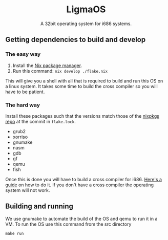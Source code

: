 <div class="title-block" style="text-align: center;" align="center">

# LigmaOS

A 32bit operating system for i686 systems.

</div>

## Getting dependencies to build and develop

### The easy way

1. Install the [Nix package manager](https://nixos.org/download/).
2. Run this command: `nix develop ./flake.nix`

This will give you a shell with all that is required to build and run this OS on a linux system.
It takes some time to build the cross compiler so you will have to be patient.

### The hard way

Install these packages such that the versions match those of the
[nixpkgs repo](https://github.com/NixOS/nixpkgs) at the commit in `flake.lock`.

- grub2
- xorriso
- gnumake
- nasm
- gdb
- gf
- qemu
- fish

Once this is done you will have to build a cross compiler for i686.
[Here's a guide](https://osdev.org/GCC_Cross-Compiler) on how to do it.
If you don't have a cross compiler the operating system will not work.

## Building and running

We use gnumake to automate the build of the OS and qemu to run it in a VM.
To run the OS use this command from the src directory

`make run`

